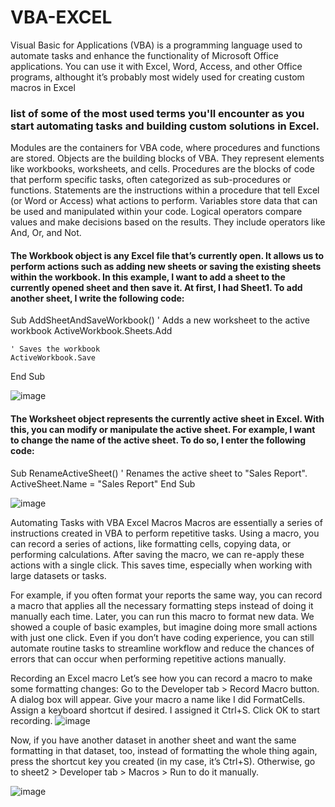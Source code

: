 # VBA-EXCEL
Visual Basic for Applications (VBA) is a programming language used to automate tasks and enhance the functionality of Microsoft Office applications. You can use it with Excel, Word, Access, and other Office programs, althought it’s probably most widely used for creating custom macros in Excel
### list of some of the most used terms you'll encounter as you start automating tasks and building custom solutions in Excel.
Modules are the containers for VBA code, where procedures and functions are stored.
Objects are the building blocks of VBA. They represent elements like workbooks, worksheets, and cells.
Procedures are the blocks of code that perform specific tasks, often categorized as sub-procedures or functions.
Statements are the instructions within a procedure that tell Excel (or Word or Access) what actions to perform.
Variables store data that can be used and manipulated within your code.
Logical operators compare values and make decisions based on the results. They include operators like And, Or, and Not.

#### The Workbook object is any Excel file that’s currently open. It allows us to perform actions such as adding new sheets or saving the existing sheets within the workbook. In this example, I want to add a sheet to the currently opened sheet and then save it. At first, I had Sheet1. To add another sheet, I write the following code:
 Sub AddSheetAndSaveWorkbook()
    ' Adds a new worksheet to the active workbook
   ActiveWorkbook.Sheets.Add
    
    ' Saves the workbook
    ActiveWorkbook.Save
End Sub

![image](https://github.com/user-attachments/assets/26c6223e-8ab2-4383-9b5d-45e112022b66)

#### The Worksheet object represents the currently active sheet in Excel. With this, you can modify or manipulate the active sheet. For example, I want to change the name of the active sheet. To do so, I enter the following code:
Sub RenameActiveSheet()
    ' Renames the active sheet to "Sales Report".
    ActiveSheet.Name = "Sales Report"
End Sub

![image](https://github.com/user-attachments/assets/cf9561ea-90b6-4f92-b768-0120d9bad111)

Automating Tasks with VBA Excel Macros
Macros are essentially a series of instructions created in VBA to perform repetitive tasks. Using a macro, you can record a series of actions, like formatting cells, copying data, or performing calculations. After saving the macro, we can re-apply these actions with a single click. This saves time, especially when working with large datasets or tasks.

For example, if you often format your reports the same way, you can record a macro that applies all the necessary formatting steps instead of doing it manually each time. Later, you can run this macro to format new data. We showed a couple of basic examples, but imagine doing more small actions with just one click. Even if you don’t have coding experience, you can still automate routine tasks to streamline workflow and reduce the chances of errors that can occur when performing repetitive actions manually.

Recording an Excel macro 
Let’s see how you can record a macro to make some formatting changes:
Go to the Developer tab > Record Macro button. 
A dialog box will appear. Give your macro a name like I did FormatCells.
Assign a keyboard shortcut if desired. I assigned it Ctrl+S.
Click OK to start recording.
![image](https://github.com/user-attachments/assets/be87d93d-d30c-4d1d-998c-3a2495a3d629)



Now, if you have another dataset in another sheet and want the same formatting in that dataset, too, instead of formatting the whole thing again, press the shortcut key you created (in my case, it’s Ctrl+S). Otherwise, go to sheet2 > Developer tab > Macros > Run to do it manually.

![image](https://github.com/user-attachments/assets/a112cea4-4046-4079-abe4-1fad62d21b01)
